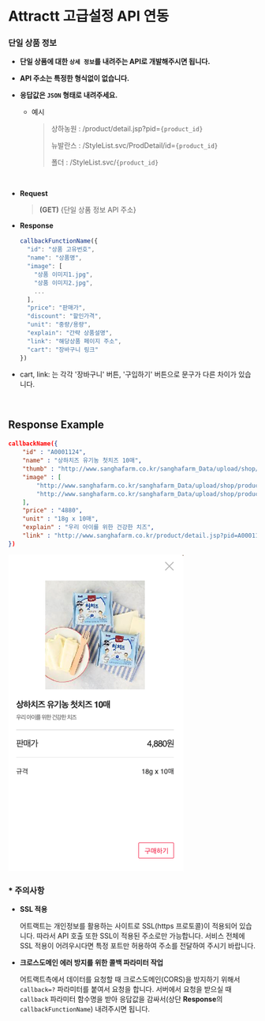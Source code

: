 # Attractt 고급설정 API 연동

### 단일 상품 정보

- **단일 상품에 대한 `상세 정보`를 내려주는 API로 개발해주시면 됩니다.**

- **API 주소는 특정한 형식없이 없습니다.**

- **응답값은 `JSON` 형태로 내려주세요.**

  - 예시

    > 상하농원 : /product/detail.jsp?pid=`{product_id}`
    >
    > 뉴발란스 : /StyleList.svc/ProdDetail/id=`{product_id}`
    >
    > 폴더 : /StyleList.svc/`{product_id}`

<br>

- **Request**

  > **(GET)** {단일 상품 정보 API 주소}

- **Response**

  ```js
  callbackFunctionName({
    "id": "상품 고유번호",
    "name": "상품명",
    "image": [
      "상품 이미지1.jpg",
      "상품 이미지2.jpg",
      ...
    ],
    "price": "판매가",
    "discount": "할인가격",
    "unit": "중량/용량",
    "explain": "간략 상품설명",
    "link": "해당상품 페이지 주소",
    "cart": "장바구니 링크"
  })
  ```



- cart, link: 는 각각 '장바구니' 버튼, '구입하기' 버튼으로 문구가 다른 차이가 있습니다.

<br>



## Response Example

```json
callbackName({
	"id" : "A0001124",
	"name" : "상하치즈 유기농 첫치즈 10매",
	"thumb" : "http://www.sanghafarm.co.kr/sanghafarm_Data/upload/shop/product/201911/A0001124_2019112712562930826.jpg",
	"image" : [
		"http://www.sanghafarm.co.kr/sanghafarm_Data/upload/shop/product/201911/A0001124_2019112712562930825.jpg",
		"http://www.sanghafarm.co.kr/sanghafarm_Data/upload/shop/product/201911/A0001124_2019112712562930827.jpg"
	],
	"price" : "4880",
	"unit" : "18g x 10매",
	"explain" : "우리 아이를 위한 건강한 치즈",
	"link" : "http://www.sanghafarm.co.kr/product/detail.jsp?pid=A0001124"
})

```



![API 적용예시 사진](./attractt-api-screenshot.png)



### * 주의사항

- **SSL 적용**

  어트랙트는 개인정보를 활용하는 사이트로 SSL(https 프로토콜)이 적용되어 있습니다. 따라서 API 호출 또한 SSL이 적용된 주소로만 가능합니다. 서비스 전체에 SSL 적용이 어려우시다면 특정 포트만 허용하여 주소를 전달하여 주시기 바랍니다.

- **크로스도메인 에러 방지를 위한 콜백 파라미터 작업**

  어트랙트측에서 데이터를 요청할 때 크로스도메인(CORS)을 방지하기 위해서 `callback=?` 파라미터를 붙여서 요청을 합니다. 서버에서 요청을 받으실 때 `callback` 파라미터 함수명을 받아 응답값을 감싸서(상단 **Response**의 `callbackFunctionName`) 내려주시면 됩니다.

  
